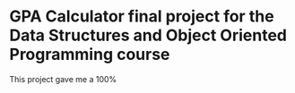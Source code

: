 # GPA Calculator final project for the Data Structures and Object Oriented Programming course
<p>This project gave me a 100%</p>